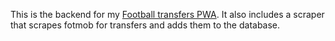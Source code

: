 This is the backend for my [Football transfers PWA](https://github.com/MasterPieceSVK/football_transfers_frontend). It also includes a scraper that scrapes fotmob for transfers and adds them to the database.
